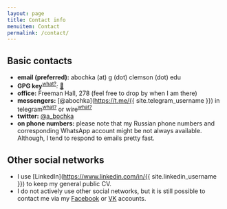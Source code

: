 ```yaml
---
layout: page
title: Contact info
menuitem: Contact
permalink: /contact/
---
```

## Basic contacts
- **email (preferred):** abochka (at) g (dot) clemson (dot) edu
- **GPG key**<sup>[what?](https://help.ubuntu.com/community/GnuPrivacyGuardHowto#Introduction)</sup>*:* [🔑](/assets/abochka-pubkey.asc)
- **office:** Freeman Hall, 278 (feel free to drop by when I am there)
- **messengers:** [@abochka](https://t.me/{{ site.telegram_username }}) in telegram<sup>[what?](https://telegram.org/faq#q-how-is-telegram-different-from-whatsapp)</sup>  or wire<sup>[what?](https://wire.com/en/products/personal-secure-messenger/)</sup>
- **twitter:** [@a_bochka](https://twitter.com/a_bochka)
- **on phone numbers:** please note that my Russian phone numbers and corresponding WhatsApp account might be not always available. Although, I tend to respond to emails pretty fast.

## Other social networks
- I use [LinkedIn](https://www.linkedin.com/in/{{ site.linkedin_username }}) to keep my general public CV.
- I do not actively use other social networks, but it is still possible to contact me via my [Facebook](https://www.facebook.com/messages) or [VK](https://vk.com) accounts.
